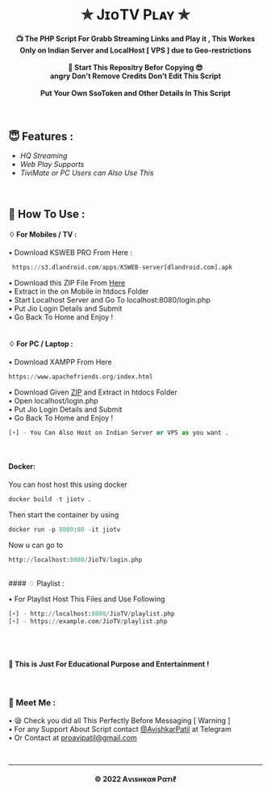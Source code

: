 <h1 align='center'>✯ JɪᴏTV Pʟᴀʏ ✯</h1>

<!-- DO NOT EDIT FILE AND ADD YOU NAME HERE AND PUBLISH -->
<!-- © 2021 AvishkarPatil -->

<h4 align='center'>📺 The PHP Script For Grabb Streaming Links and Play it , This Workes Only on Indian Server and LocalHost [ VPS ] due to Geo-restrictions<br><br>🌟 Start This Repositry Befor Copying 😎<br>angry Don't Remove Credits
Don't Edit This Script 
<br><br>Put Your Own SsoToken and Other Details In This Script</h4>
<br>


<h2>😇 Features :</h2>

- *HQ Streaming* <br>
- *Web Play Supports*
- *TiviMate or PC Users can Also Use This*<br>

 <br>

<h2>🍁 How To Use : </h2>

#### ♢ For Mobiles / TV :


• Download KSWEB PRO From Here :

```py
 https://s3.dlandroid.com/apps/KSWEB-server[dlandroid.com].apk

```

• Download this ZIP File From [Here](https://github.com/avipatilpro/JioTV/releases/download/2.0/JioTV.zip)<br>
• Extract in the on Mobile in htdocs Folder <br>
• Start Localhost Server and Go To localhost:8080/login.php <br>
• Put Jio Login Details and Submit <br>
• Go Back To Home and Enjoy !<br><br>

#### ♢ For PC / Laptop :

• Download XAMPP From Here<br>

```py
https://www.apachefriends.org/index.html

```
• Download Given [ZIP](https://github.com/avipatilpro/JioTV/releases/download/2.0/JioTV.zip) and Extract in htdocs Folder<br>
• Open localhost/login.php <br>
• Put Jio Login Details and Submit <br>
• Go Back To Home and Enjoy !


```py
[+] - You Can Also Host on Indian Server or VPS as you want .

```
<br>

#### Docker:
You can host host this using docker 
```py
docker build -t jiotv .
```
Then start the container by using
```py
docker run -p 8080:80 -it jiotv
```
Now u can go to
```py
http://localhost:8080/JioTV/login.php
```
<br>
#### ♢ Playlist :

• For Playlist Host This Files and Use Following

  ```py
  [+] - http://localhost:8080/JioTV/playlist.php
  [+] - https://example.com/JioTV/playlist.php
  
  ```
<br><br>

<h4>🚸 This is Just For Educational Purpose and Entertainment !</h4>
<br>

<h3>🤗 Meet Me : </h3>

• 😪 Check you did all This Perfectly Before Messaging [ Warning ] <br>
• For any Support About Script contact [@AvishkarPatil](https://telegram.me/AvishkarPatil)  at Telegram <br>
• Or Contact at [proavipatil@gmail.com](mailto:proavipatil@gmail.com)

<br>


---
<h4 align='center'>© 2022 Aνιѕнкαя Pαтιℓ</h4>

<!-- DO NOT REMOVE THIS CREDIT 🤬 🤬 -->

